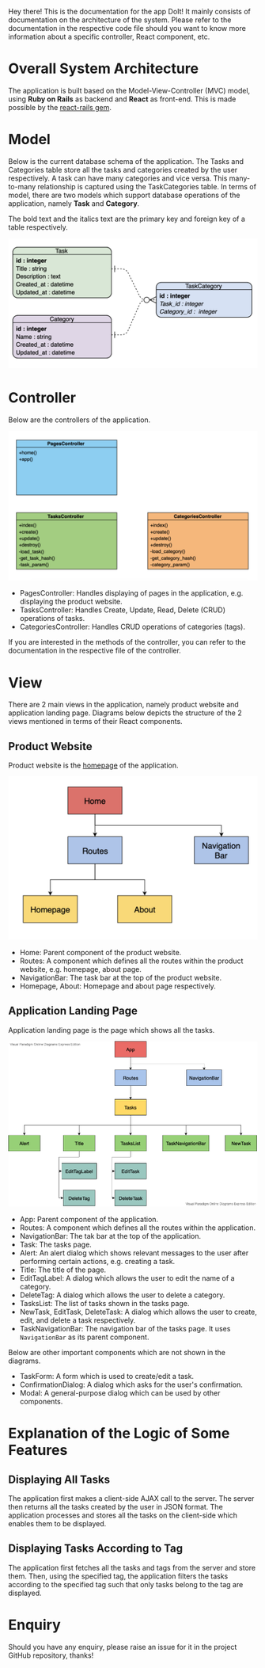 Hey there! This is the documentation for the app DoIt! It mainly consists of documentation on the architecture of the
system. Please refer to the documentation in the respective code file should you want to know more information about
a specific controller, React component, etc.


# Overall System Architecture
The application is built based on the Model-View-Controller (MVC) model, using **Ruby on Rails** as backend and
**React** as front-end. This is made possible by the [react-rails gem](https://github.com/reactjs/react-rails).


# Model
Below is the current database schema of the application. The Tasks and Categories table store all the tasks and
categories created by the user respectively. A task can have many categories and vice versa. This many-to-many
relationship is captured using the TaskCategories table. In terms of model, there are two models which support database
operations of the application, namely **Task** and **Category**.

The bold text and the italics text are the primary key and foreign key of a table respectively.

![schema](images/schema.png)


# Controller
Below are the controllers of the application.

![schema](images/controllers.png)

* PagesController: Handles displaying of pages in the application, e.g. displaying the product website.
* TasksController: Handles Create, Update, Read, Delete (CRUD) operations of tasks. 
* CategoriesController: Handles CRUD operations of categories (tags).

If you are interested in the methods of the controller, you can refer to the documentation in the respective file of
the controller.


# View
There are 2 main views in the application, namely product website and application landing page. Diagrams below depicts
the structure of the 2 views mentioned in terms of their React components.

## Product Website
Product website is the [homepage](https://do-it-by-chris.herokuapp.com) of the application.

![homepage](images/homepage.png)

* Home: Parent component of the product website.
* Routes: A component which defines all the routes within the product website, e.g. homepage, about page.
* NavigationBar: The task bar at the top of the product website.
* Homepage, About: Homepage and about page respectively.

## Application Landing Page
Application landing page is the page which shows all the tasks.

![app](images/app.png)

* App: Parent component of the application.
* Routes: A component which defines all the routes within the application.
* NavigationBar: The tak bar at the top of the application.
* Task: The tasks page.
* Alert: An alert dialog which shows relevant messages to the user after performing certain actions, e.g. creating
a task.
* Title: The title of the page.
* EditTagLabel: A dialog which allows the user to edit the name of a category.
* DeleteTag: A dialog which allows the user to delete a category. 
* TasksList: The list of tasks shown in the tasks page.
* NewTask, EditTask, DeleteTask: A dialog which allows the user to create, edit, and delete a task respectively.
* TaskNavigationBar: The navigation bar of the tasks page. It uses `NavigationBar` as its parent component.

Below are other important components which are not shown in the diagrams.
* TaskForm: A form which is used to create/edit a task.
* ConfirmationDialog: A dialog which asks for the user's confirmation.
* Modal: A general-purpose dialog which can be used by other components.


# Explanation of the Logic of Some Features
## Displaying All Tasks
The application first makes a client-side AJAX call to the server. The server then returns all the tasks created
by the user in JSON format. The application processes and stores all the tasks on the client-side which enables them
to be displayed.

## Displaying Tasks According to Tag
The application first fetches all the tasks and tags from the server and store them. Then, using the specified tag, the
application filters the tasks according to the specified tag such that only tasks belong to the tag are displayed.


# Enquiry
Should you have any enquiry, please raise an issue for it in the project GitHub repository, thanks!